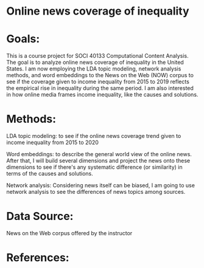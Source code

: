 # Online news coverage of inequality

# Goals: 

This is a course project for SOCI 40133 Computational Content Analysis. The goal is to analyze online news coverage of inequality in the United States. I am now employing the LDA topic modeling, network analysis methods, and word embeddings to the News on the Web (NOW) corpus to see if the coverage given to income inequality from 2015 to 2019 reflects the empirical rise in inequality during the same period. I am also interested in how online media frames income inequality, like the causes and solutions. 

# Methods: 

LDA topic modeling: to see if the online news coverage trend given to income inequality from 2015 to 2020 
    
Word embeddings: to describe the general world view of the online news. After that, I will build several dimensions and project the news onto these dimensions to see if there's any systematic difference (or similarity) in terms of the causes and solutions.

Network analysis:  Considering news itself can be biased, I am going to use network analysis to see the differences of news topics among sources. 

# Data Source:

News on the Web corpus offered by the instructor

# References:
